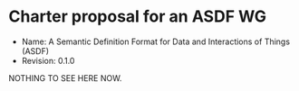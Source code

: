 # Charter proposal for an ASDF WG

- Name: A Semantic Definition Format for Data and Interactions of Things (ASDF)
- Revision: 0.1.0

NOTHING TO SEE HERE NOW.

